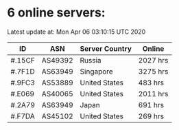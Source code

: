 # 6 online servers:

Latest update at: Mon Apr 06 03:10:15 UTC 2020

| ID | ASN | Server Country | Online |
| -- | --- | -------------- | ------ |
| #.15CF | AS49392 | Russia | 2027 hrs |
| #.7F1D | AS63949 | Singapore | 3275 hrs |
| #.9FC3 | AS53889 | United States | 483 hrs |
| #.E069 | AS40065 | United States | 2011 hrs |
| #.2A79 | AS63949 | Japan | 691 hrs |
| #.F7DA | AS45102 | United States | 269 hrs |

